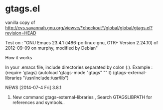 gtags.el
========

vanilla copy of http://cvs.savannah.gnu.org/viewvc/*checkout*/global/global/gtags.el?revision=HEAD

Test on :
"GNU Emacs 23.4.1 (i486-pc-linux-gnu, GTK+ Version 2.24.10)
 of 2012-09-09 on murphy, modified by Debian"
 
 How it works
 
 In your .emacs file, include directories separated by colon (:).
Example :
(require 'gtags)
(autoload 'gtags-mode "gtags" "" t)
(gtags-external-libraries "/usr/include:/usr/lib")
 
  NEWS
[2014-07-4 Fri] 3.8.1

1.    New command gtags-external-libraries , Search GTAGSLIBPATH for references and symbols..
